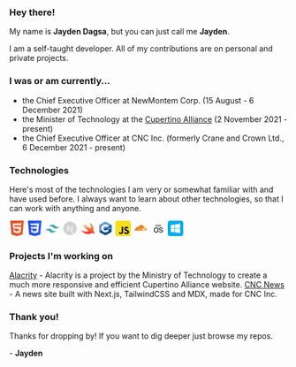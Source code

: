 ### Hey there!

My name is **Jayden Dagsa**, but you can just call me **Jayden**.

I am a self-taught developer. All of my contributions are on personal and private projects.

### I was or am currently...

* the Chief Executive Officer at NewMontem Corp. (15 August - 6 December 2021)
* the Minister of Technology at the [Cupertino Alliance](https://cupertinoalliance.ca) (2 November 2021 - present)
* the Chief Executive Officer at CNC Inc. (formerly Crane and Crown Ltd., 6 December 2021 - present)

### Technologies
Here's most of the technologies I am very or somewhat familiar with and have used before. I always want to learn about other technologies, so that I can work with anything and anyone.

<p align="left">
    <img height="28" width="28" src="https://raw.githubusercontent.com/edent/SuperTinyIcons/master/images/svg/html5.svg" />
    <img height="28" width="28" src="https://raw.githubusercontent.com/edent/SuperTinyIcons/master/images/svg/css3.svg" />
    <img height="28" width="28" src="https://raw.githubusercontent.com/vscode-icons/vscode-icons/master/icons/file_type_tailwind.svg"/>
    <img height="28" width="28" src="https://raw.githubusercontent.com/vscode-icons/vscode-icons/master/icons/file_type_next.svg" />
    <img height="28" width="28" src="https://raw.githubusercontent.com/vscode-icons/vscode-icons/master/icons/file_type_swift.svg" />
    <img height="28" width="28" src="https://raw.githubusercontent.com/vscode-icons/vscode-icons/master/icons/file_type_cpp3.svg" />
    <img height="28" width="28" src="https://raw.githubusercontent.com/edent/SuperTinyIcons/master/images/svg/javascript.svg" />
    <img height="28" width="28" src="https://raw.githubusercontent.com/edent/SuperTinyIcons/master/images/svg/cloudflare.svg" />
    <img height="28" width="28" src="https://raw.githubusercontent.com/edent/SuperTinyIcons/master/images/svg/macos.svg" />
    <img height="28" width="28" src="https://raw.githubusercontent.com/edent/SuperTinyIcons/master/images/svg/windows.svg" />
</p>


### Projects I'm working on

[Alacrity](https://github.com/JDagsa/alacrity) - Alacrity is a project by the Ministry of Technology to create a much more responsive and efficient Cupertino Alliance website.
[CNC News](https://github.com/cnc-nh/news) - A news site built with Next.js, TailwindCSS and MDX, made for CNC Inc.

### Thank you!

Thanks for dropping by! If you want to dig deeper just browse my repos. 

\- **Jayden**
